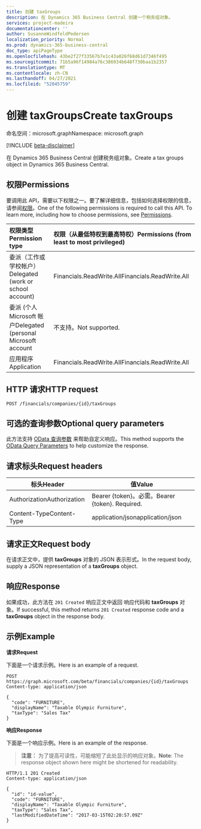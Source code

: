 ```yaml
---
title: 创建 taxGroups
description: 在 Dynamics 365 Business Central 创建一个税务组对象。
services: project-madeira
documentationcenter: ''
author: SusanneWindfeldPedersen
localization_priority: Normal
ms.prod: dynamics-365-business-central
doc_type: apiPageType
ms.openlocfilehash: 43be2f27f33567b7e1c43a026f68d61d7346f495
ms.sourcegitcommit: 71b5a96f14984a76c386934b648f730baa1b2357
ms.translationtype: MT
ms.contentlocale: zh-CN
ms.lasthandoff: 04/27/2021
ms.locfileid: "52045759"
---
```

# <a name="create-taxgroups"></a><span data-ttu-id="c7815-103">创建 taxGroups</span><span class="sxs-lookup"><span data-stu-id="c7815-103">Create taxGroups</span></span>

<span data-ttu-id="c7815-104">命名空间：microsoft.graph</span><span class="sxs-lookup"><span data-stu-id="c7815-104">Namespace: microsoft.graph</span></span>

[!INCLUDE [beta-disclaimer](../../includes/beta-disclaimer.md)]

<span data-ttu-id="c7815-105">在 Dynamics 365 Business Central 创建税务组对象。</span><span class="sxs-lookup"><span data-stu-id="c7815-105">Create a tax groups object in Dynamics 365 Business Central.</span></span>

## <a name="permissions"></a><span data-ttu-id="c7815-106">权限</span><span class="sxs-lookup"><span data-stu-id="c7815-106">Permissions</span></span>
<span data-ttu-id="c7815-p101">要调用此 API，需要以下权限之一。要了解详细信息，包括如何选择权限的信息，请参阅[权限](/graph/permissions-reference)。</span><span class="sxs-lookup"><span data-stu-id="c7815-p101">One of the following permissions is required to call this API. To learn more, including how to choose permissions, see [Permissions](/graph/permissions-reference).</span></span>

|<span data-ttu-id="c7815-109">权限类型</span><span class="sxs-lookup"><span data-stu-id="c7815-109">Permission type</span></span> |<span data-ttu-id="c7815-110">权限（从最低特权到最高特权）</span><span class="sxs-lookup"><span data-stu-id="c7815-110">Permissions (from least to most privileged)</span></span>|
|:---------------|:------------------------------------------|
|<span data-ttu-id="c7815-111">委派（工作或学校帐户）</span><span class="sxs-lookup"><span data-stu-id="c7815-111">Delegated (work or school account)</span></span>|<span data-ttu-id="c7815-112">Financials.ReadWrite.All</span><span class="sxs-lookup"><span data-stu-id="c7815-112">Financials.ReadWrite.All</span></span> |
|<span data-ttu-id="c7815-113">委派 (个人 Microsoft 帐户</span><span class="sxs-lookup"><span data-stu-id="c7815-113">Delegated (personal Microsoft account</span></span>|<span data-ttu-id="c7815-114">不支持。</span><span class="sxs-lookup"><span data-stu-id="c7815-114">Not supported.</span></span>|
|<span data-ttu-id="c7815-115">应用程序</span><span class="sxs-lookup"><span data-stu-id="c7815-115">Application</span></span>|<span data-ttu-id="c7815-116">Financials.ReadWrite.All</span><span class="sxs-lookup"><span data-stu-id="c7815-116">Financials.ReadWrite.All</span></span>|

## <a name="http-request"></a><span data-ttu-id="c7815-117">HTTP 请求</span><span class="sxs-lookup"><span data-stu-id="c7815-117">HTTP request</span></span>
```
POST /financials/companies/{id}/taxGroups
```

## <a name="optional-query-parameters"></a><span data-ttu-id="c7815-118">可选的查询参数</span><span class="sxs-lookup"><span data-stu-id="c7815-118">Optional query parameters</span></span>
<span data-ttu-id="c7815-119">此方法支持 [OData 查询参数](/graph/query-parameters) 来帮助自定义响应。</span><span class="sxs-lookup"><span data-stu-id="c7815-119">This method supports the [OData Query Parameters](/graph/query-parameters) to help customize the response.</span></span>

## <a name="request-headers"></a><span data-ttu-id="c7815-120">请求标头</span><span class="sxs-lookup"><span data-stu-id="c7815-120">Request headers</span></span>

|<span data-ttu-id="c7815-121">标头</span><span class="sxs-lookup"><span data-stu-id="c7815-121">Header</span></span>|<span data-ttu-id="c7815-122">值</span><span class="sxs-lookup"><span data-stu-id="c7815-122">Value</span></span>|
|------|-----|
|<span data-ttu-id="c7815-123">Authorization</span><span class="sxs-lookup"><span data-stu-id="c7815-123">Authorization</span></span>  |<span data-ttu-id="c7815-p102">Bearer {token}。必需。</span><span class="sxs-lookup"><span data-stu-id="c7815-p102">Bearer {token}. Required.</span></span> |
|<span data-ttu-id="c7815-126">Content-Type</span><span class="sxs-lookup"><span data-stu-id="c7815-126">Content-Type</span></span>  |<span data-ttu-id="c7815-127">application/json</span><span class="sxs-lookup"><span data-stu-id="c7815-127">application/json</span></span>   |

## <a name="request-body"></a><span data-ttu-id="c7815-128">请求正文</span><span class="sxs-lookup"><span data-stu-id="c7815-128">Request body</span></span>
<span data-ttu-id="c7815-129">在请求正文中，提供 **taxGroups** 对象的 JSON 表示形式。</span><span class="sxs-lookup"><span data-stu-id="c7815-129">In the request body, supply a JSON representation of a **taxGroups** object.</span></span>

## <a name="response"></a><span data-ttu-id="c7815-130">响应</span><span class="sxs-lookup"><span data-stu-id="c7815-130">Response</span></span>
<span data-ttu-id="c7815-131">如果成功，此方法在 ```201 Created``` 响应正文中返回 响应代码和 **taxGroups** 对象。</span><span class="sxs-lookup"><span data-stu-id="c7815-131">If successful, this method returns ```201 Created``` response code and a **taxGroups** object in the response body.</span></span>

## <a name="example"></a><span data-ttu-id="c7815-132">示例</span><span class="sxs-lookup"><span data-stu-id="c7815-132">Example</span></span>

<span data-ttu-id="c7815-133">**请求**</span><span class="sxs-lookup"><span data-stu-id="c7815-133">**Request**</span></span>

<span data-ttu-id="c7815-134">下面是一个请求示例。</span><span class="sxs-lookup"><span data-stu-id="c7815-134">Here is an example of a request.</span></span>

```http
POST https://graph.microsoft.com/beta/financials/companies/{id}/taxGroups
Content-type: application/json

{
  "code": "FURNITURE",
  "displayName": "Taxable Olympic Furniture",
  "taxType": "Sales Tax"
}
```

<span data-ttu-id="c7815-135">**响应**</span><span class="sxs-lookup"><span data-stu-id="c7815-135">**Response**</span></span>

<span data-ttu-id="c7815-136">下面是一个响应示例。</span><span class="sxs-lookup"><span data-stu-id="c7815-136">Here is an example of the response.</span></span> 

> <span data-ttu-id="c7815-137">**注意：** 为了提高可读性，可能缩短了此处显示的响应对象。</span><span class="sxs-lookup"><span data-stu-id="c7815-137">**Note**: The response object shown here might be shortened for readability.</span></span>

```http
HTTP/1.1 201 Created
Content-type: application/json

{
  "id": "id-value",
  "code": "FURNITURE",
  "displayName": "Taxable Olympic Furniture",
  "taxType": "Sales Tax",
  "lastModifiedDateTime": "2017-03-15T02:20:57.09Z"
}

```


